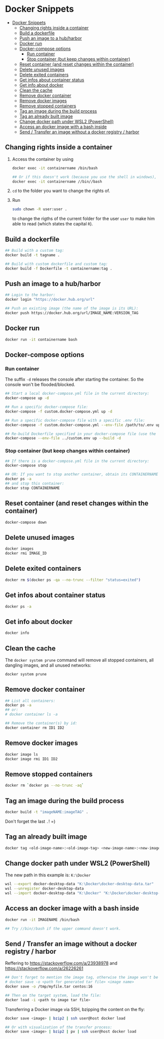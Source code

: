 # Docker Snippets

- [Docker Snippets](#docker-snippets)
  - [Changing rights inside a container](#changing-rights-inside-a-container)
  - [Build a dockerfile](#build-a-dockerfile)
  - [Push an image to a hub/harbor](#push-an-image-to-a-hubharbor)
  - [Docker run](#docker-run)
  - [Docker-compose options](#docker-compose-options)
    - [Run container](#run-container)
    - [Stop container (but keep changes within container)](#stop-container-but-keep-changes-within-container)
  - [Reset container (and reset changes within the container)](#reset-container-and-reset-changes-within-the-container)
  - [Delete unused images](#delete-unused-images)
  - [Delete exited containers](#delete-exited-containers)
  - [Get infos about container status](#get-infos-about-container-status)
  - [Get info about docker](#get-info-about-docker)
  - [Clean the cache](#clean-the-cache)
  - [Remove docker container](#remove-docker-container)
  - [Remove docker images](#remove-docker-images)
  - [Remove stopped containers](#remove-stopped-containers)
  - [Tag an image during the build process](#tag-an-image-during-the-build-process)
  - [Tag an already built image](#tag-an-already-built-image)
  - [Change docker path under WSL2 (PowerShell)](#change-docker-path-under-wsl2-powershell)
  - [Access an docker image with a bash inside](#access-an-docker-image-with-a-bash-inside)
  - [Send / Transfer an image without a docker registry / harbor](#send--transfer-an-image-without-a-docker-registry--harbor)

## Changing rights inside a container

1. Access the container by using

    ```bash
    docker exec -it containername /bin/bash

    ## Or if this doesn't work (because you use the shell in windows), try:
    docker exec -it containername //bin//bash
    ```

2. `cd` to the folder you want to change the rights of.
3. Run

    ```bash
    sudo chown -R user:user .
    ```

    to change the rigths of the current folder for the user `user` to make him able to read (which states the capital `R`).

## Build a dockerfile

```bash
## Build with a custom tag:
docker build -t tagname .

## Build with custom dockerfile and custom tag:
docker build -f Dockerfile -t containername:tag .
```

## Push an image to a hub/harbor

```bash
## Login to the harbor:
docker login "https://docker.hub.org/url"

## Push an existing image (the name of the image is its URL):
docker push https://docker.hub.org/url/IMAGE_NAME:VERSION_TAG
```

## Docker run

```bash
docker run -it containername bash
```

## Docker-compose options

### Run container

The suffix `-d` releases the console after starting the container. So the console won't be flooded/blocked.

```bash
## Start a local docker-compose.yml file in the current directory:
docker-compose up -d

## Run a specific docker-compose file:
docker-compose -f custom.docker-compose.yml up -d

## Run a specific docker-compose file with a specific .env file:
docker-compose -f custom.docker-compose.yml --env-file /path/to/.env up -d

## Re-build Dockerfile specified in your docker-compose file (use the `--build` flag after the `up` command):
docker-compose --env-file ../custom.env up --build -d
```

### Stop container (but keep changes within container)

```bash
## If there is a docker-compose.yml file in the current directory:
docker-compose stop

## OR: If you want to stop another container, obtain its CONTAINERNAME by running:
docker ps -a
## and stop this container:
docker stop CONTAINERNAME
```

## Reset container (and reset changes within the container)

```bash
docker-compose down
```

## Delete unused images

```bash
docker images
docker rmi IMAGE_ID
```

## Delete exited containers

```bash
docker rm $(docker ps -qa --no-trunc --filter "status=exited")
```

## Get infos about container status

```bash
docker ps -a
```

## Get info about docker

```bash
docker info
```

## Clean the cache

The `docker system prune` command will remove all stopped containers, all dangling images, and all unused networks:

```bash
docker system prune
```

## Remove docker container

```bash
## List all containers:
docker ps -a
## or: 
# docker container ls -a

## Remove the container(s) by id:
docker container rm ID1 ID2
```

## Remove docker images

```bash
docker image ls
docker image rmi ID1 ID2
```

## Remove stopped containers

```bash
docker rm `docker ps --no-trunc -aq`
```

## Tag an image during the build process

```bash
docker build -t "imageNAME:imageTAG" .
```

Don't forget the last `.`! =)

## Tag an already built image

```bash
docker tag <old-image-name>:<old-image-tag> <new-image-name>:<new-image-tag>
```

## Change docker path under WSL2 (PowerShell)

The new path in this example is: `K:\Docker`

```bash
wsl --export docker-desktop-data "K:\Docker\docker-desktop-data.tar"
wsl --unregister docker-desktop-data
wsl --import docker-desktop-data "K:\Docker" "K:\Docker\docker-desktop-data.tar" --version 2
```

## Access an docker image with a bash inside

```bash
docker run -it IMAGENAME /bin/bash

## Try //bin//bash if the upper command doesn't work.
```

## Send / Transfer an image without a docker registry / harbor

Reffering to <https://stackoverflow.com/a/23938978> and <https://stackoverflow.com/a/26226261>

```bash
## Don't forget to mention the image tag, otherwise the image won't be tagged after unpacking it:
# docker save -o <path for generated tar file> <image name>
docker save -o /tmp/myfile.tar centos:16

## Then on the target system, load the file:
docker load -i <path to image tar file>
```

Transferring a Docker image via SSH, bzipping the content on the fly:

```bash
docker save <image> | bzip2 | ssh user@host docker load

## Or with visualization of the transfer process:
docker save <image> | bzip2 | pv | ssh user@host docker load
```
